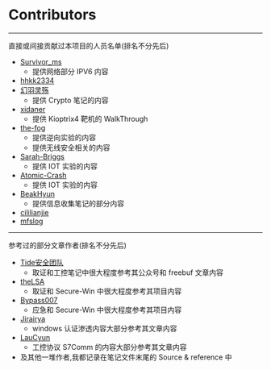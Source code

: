 # Contributors

---

直接或间接贡献过本项目的人员名单(排名不分先后)
* [Survivor_ms](https://github.com/136510385)
    - 提供网络部分 IPV6 内容
* [hhkk2334](https://www.thesteel.live/)
* [幻羽灵殇](https://github.com/syl2293686270)
    - 提供 Crypto 笔记的内容
* [xidaner](https://github.com/xidaner)
    - 提供 Kioptrix4 靶机的 WalkThrough
* [the-fog](https://github.com/the-fog)
    - 提供逆向实验的内容
    - 提供无线安全相关的内容
* [Sarah-Briggs](https://github.com/Sarah-Briggs)
    - 提供 IOT 实验的内容
* [Atomic-Crash](https://github.com/Atomic-Crash)
    - 提供 IOT 实验的内容
* [BeakHyun](https://github.com/Alienware-OWO)
    - 提供信息收集笔记的部分内容
* [cililianjie](https://github.com/cililianjie)
* [mfslog](https://github.com/mfslog)

---

参考过的部分文章作者(排名不分先后)
* [Tide安全团队](https://github.com/TideSecTeam?type=source)
    - 取证和工控笔记中很大程度参考其公众号和 freebuf 文章内容
* [theLSA](https://github.com/theLSA)
    - 取证和 Secure-Win 中很大程度参考其项目内容
* [Bypass007](https://github.com/Bypass007/Emergency-Response-Notes)
    - 应急和 Secure-Win 中很大程度参考其项目内容
* [Jirairya](https://b404.xyz/)
    - windows 认证渗透内容大部分参考其文章内容
* [LauCyun](https://laucyun.com/)
    - 工控协议 S7Comm 的内容大部分参考其文章内容
* 及其他一堆作者,我都记录在笔记文件末尾的 Source & reference 中
